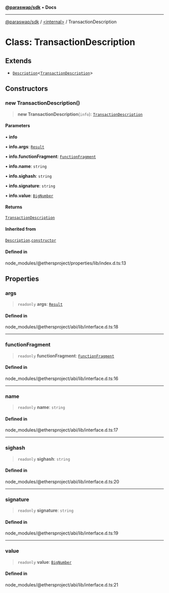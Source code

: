 [**@paraswap/sdk**](../../README.md) • **Docs**

***

[@paraswap/sdk](../../globals.md) / [\<internal\>](../README.md) / TransactionDescription

# Class: TransactionDescription

## Extends

- [`Description`](Description.md)\<[`TransactionDescription`](TransactionDescription.md)\>

## Constructors

### new TransactionDescription()

> **new TransactionDescription**(`info`): [`TransactionDescription`](TransactionDescription.md)

#### Parameters

• **info**

• **info.args**: [`Result`](../interfaces/Result.md)

• **info.functionFragment**: [`FunctionFragment`](FunctionFragment.md)

• **info.name**: `string`

• **info.sighash**: `string`

• **info.signature**: `string`

• **info.value**: [`BigNumber`](BigNumber.md)

#### Returns

[`TransactionDescription`](TransactionDescription.md)

#### Inherited from

[`Description`](Description.md).[`constructor`](Description.md#constructors)

#### Defined in

node\_modules/@ethersproject/properties/lib/index.d.ts:13

## Properties

### args

> `readonly` **args**: [`Result`](../interfaces/Result.md)

#### Defined in

node\_modules/@ethersproject/abi/lib/interface.d.ts:18

***

### functionFragment

> `readonly` **functionFragment**: [`FunctionFragment`](FunctionFragment.md)

#### Defined in

node\_modules/@ethersproject/abi/lib/interface.d.ts:16

***

### name

> `readonly` **name**: `string`

#### Defined in

node\_modules/@ethersproject/abi/lib/interface.d.ts:17

***

### sighash

> `readonly` **sighash**: `string`

#### Defined in

node\_modules/@ethersproject/abi/lib/interface.d.ts:20

***

### signature

> `readonly` **signature**: `string`

#### Defined in

node\_modules/@ethersproject/abi/lib/interface.d.ts:19

***

### value

> `readonly` **value**: [`BigNumber`](BigNumber.md)

#### Defined in

node\_modules/@ethersproject/abi/lib/interface.d.ts:21
